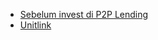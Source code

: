 -	[Sebelum invest di P2P Lending](https://twitter.com/danirachmat/status/1174848732216475648?s=20)
-	[Unitlink](https://www.instagram.com/stories/highlights/17842651222635556/)
